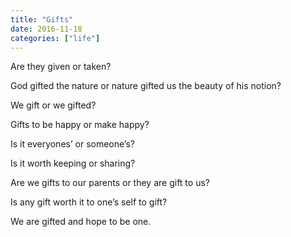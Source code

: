 ```yaml
---
title: "Gifts"
date: 2016-11-18
categories: ["life"]
---
```

Are they given or taken?

God gifted the nature or nature gifted us the beauty of his notion?

We gift or we gifted?

Gifts to be happy or make happy?

Is it everyones’ or someone’s?

Is it worth keeping or sharing? 

Are we gifts to our parents or they are gift to us? 

Is any gift worth it to one’s self to gift?

We are gifted and hope to be one.